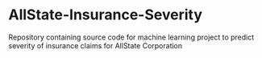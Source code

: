 # AllState-Insurance-Severity
Repository containing source code for machine learning project to predict severity of insurance claims for AllState Corporation

